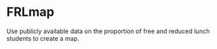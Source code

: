 FRLmap
======

Use publicly available data on the proportion of free and reduced lunch students to create a map.
